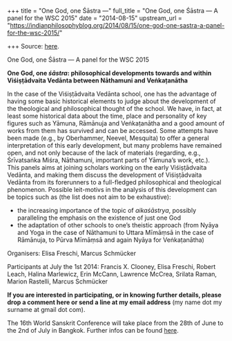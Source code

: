 +++
title = "One God, one Śāstra —"
full_title = "One God, one Śāstra — A panel for the WSC 2015"
date = "2014-08-15"
upstream_url = "https://indianphilosophyblog.org/2014/08/15/one-god-one-sastra-a-panel-for-the-wsc-2015/"

+++
Source: [here](https://indianphilosophyblog.org/2014/08/15/one-god-one-sastra-a-panel-for-the-wsc-2015/).

One God, one Śāstra — A panel for the WSC 2015

**One God, one *śāstra*: philosophical developments towards and within
Viśiṣṭādvaita Vedānta between Nāthamuni and Veṅkaṭanātha**

In the case of the Viśiṣṭādvaita Vedānta school, one has the advantage
of having some basic historical elements to judge about the development
of the theological and philosophical thought of the school. We have, in
fact, at least some historical data about the time, place and
personality of key figures such as Yāmuna, Rāmānuja and Veṅkaṭanātha and
a good amount of works from them has survived and can be accessed. Some
attempts have been made (e.g., by Oberhammer, Neevel, Mesquita) to offer
a general interpretation of this early development, but many problems
have remained open, and not only because of the lack of materials
(regarding, e.g., Śrīvatsaṅka Miśra, Nāthamuni, important parts of
Yāmuna’s work, etc.).  
This panels aims at joining scholars working on the early Viśiṣṭādvaita
Vedānta, and making them discuss the development of Viśiṣṭādvaita
Vedānta from its forerunners to a full-fledged philosophical and
theological phenomenon. Possible leit-motivs in the analysis of this
development can be topics such as (the list does not aim to be
exhaustive):

-   the increasing importance of the topic of *aikaśāstrya*, possibly
    paralleling the emphasis on the existence of just one God
-   the adaptation of other schools to one’s theistic approach (from
    Nyāya and Yoga in the case of Nāthamuni to Uttara Mīmāṃsā in the
    case of Rāmānuja, to Pūrva Mīmāṃsā and again Nyāya for Veṅkaṭanātha)

Organisers: Elisa Freschi, Marcus Schmücker

Participants at July the 1st 2014: Francis X. Clooney, Elisa Freschi,
Robert Leach, Halina Marlewicz, Erin McCann, Lawrence McCrea, Srilata
Raman, Marion Rastelli, Marcus Schmücker

**If you are interested in participating, or in knowing further details,
please drop a comment here or send a line at my email address** (my name
dot my surname at gmail dot com).

The 16th World Sanskrit Conference will take place from the 28th of June
to the 2nd of July in Bangkok. Further infos can be found
[here](http://www.sanskrit-silpakorn.org/conferences-2015.php).
